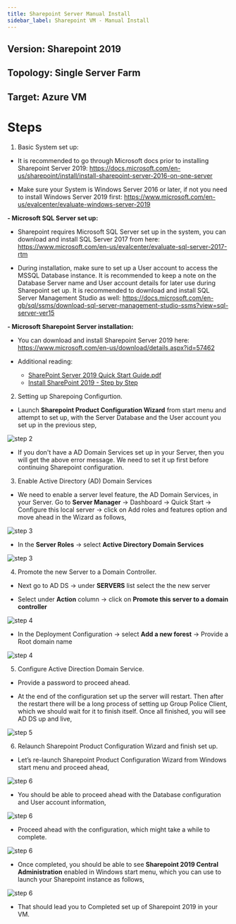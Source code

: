 ```yaml
---
title: Sharepoint Server Manual Install
sidebar_label: Sharepoint VM - Manual Install
---
```



## Version: Sharepoint 2019
## Topology: Single Server Farm
## Target: Azure VM

# Steps

1. Basic System set up:

- It is recommended to go through Microsoft docs prior to installing Sharepoint Server 2019: https://docs.microsoft.com/en-us/sharepoint/install/install-sharepoint-server-2016-on-one-server

- Make sure your System is Windows Server 2016 or later, if not you need to  install Windows Server 2019 first: https://www.microsoft.com/en-us/evalcenter/evaluate-windows-server-2019

**- Microsoft SQL Server set up:**

  - Sharepoint requires Microsoft SQL Server set up in the system, you can download and install SQL Server 2017 from here: https://www.microsoft.com/en-us/evalcenter/evaluate-sql-server-2017-rtm

  - During installation, make sure to set up a User account to access the MSSQL Database instance. It is recommended to keep a note on the Database Server name and User account details for later use during Sharepoint set up. It is recommended to download and install SQL Server Management Studio as well: https://docs.microsoft.com/en-gb/sql/ssms/download-sql-server-management-studio-ssms?view=sql-server-ver15

**- Microsoft Sharepoint Server installation:**

  - You can download and install Sharepoint Server 2019 here: https://www.microsoft.com/en-us/download/details.aspx?id=57462

  - Additional reading:

    - [SharePoint Server 2019 Quick Start Guide.pdf](https://spdocs.blob.core.windows.net/preview/SharePoint%20Server%202019%20Quick%20Start%20Guide.pdf)
    - [Install SharePoint 2019 - Step by Step](https://andreasglaser.com/blog/install-sharepoint-2019)

2. Setting up Sharepoing Configurtion.

- Launch **Sharepoint Product Configuration Wizard** from start menu and attempt to set up, with the Server Database and the User account you set up in the previous step,

![step 2](../../../../../static/img/docs/websites/sharepoint/server/manual-install-1.png)

- If you don't have a AD Domain Services set up in your Server, then you will get the above error message. We need to set it up first before continuing Sharepoint configuration.

3. Enable Active Directory (AD) Domain Services

- We need to enable a server level feature, the AD Domain Services, in your Server. Go to **Server Manager** → Dashboard → Quick Start → Configure this local server → click on Add roles and features option and move ahead in the Wizard as follows,

![step 3](../../../../../static/img/docs/websites/sharepoint/server/manual-install-2.png)

- In the **Server Roles** → select **Active Directory Domain Services**

![step 3](../../../../../static/img/docs/websites/sharepoint/server/manual-install-3.png)

4. Promote the new Server to a Domain Controller.

- Next go to AD DS → under **SERVERS** list select the the new server

- Select under **Action** column → click on **Promote this server to a domain controller** 

![step 4](../../../../../static/img/docs/websites/sharepoint/server/manual-install-4.png)

- In the Deployment Configuration → select **Add a new forest** → Provide a Root domain name 

![step 4](../../../../../static/img/docs/websites/sharepoint/server/manual-install-5.png)

5. Configure Active Direction Domain Service.

- Provide a password to proceed ahead.

- At the end of the configuration set up the server will restart. Then after the restart there will be a long process of setting up Group Police Client, which we should wait for it to finish itself. Once all finished, you will see AD DS up and live,

![step 5](../../../../../static/img/docs/websites/sharepoint/server/manual-install-6.png)

6. Relaunch Sharepoint Product Configuration Wizard and finish set up.

- Let’s re-launch Sharepoint Product Configuration Wizard from Windows start menu and proceed ahead,

![step 6](../../../../../static/img/docs/websites/sharepoint/server/manual-install-7.png)

- You should be able to proceed ahead with the Database configuration and User account information,

![step 6](../../../../../static/img/docs/websites/sharepoint/server/manual-install-8.png)

- Proceed ahead with the configuration, which might take a while to complete.

![step 6](../../../../../static/img/docs/websites/sharepoint/server/manual-install-9.png)

- Once completed, you should be able to see **Sharepoint 2019 Central Administration** enabled in Windows start menu, which you can use to launch your Sharepoint instance as follows,

![step 6](../../../../../static/img/docs/websites/sharepoint/server/manual-install-10.png)

- That should lead you to Completed set up of Sharepoint 2019 in your VM.

